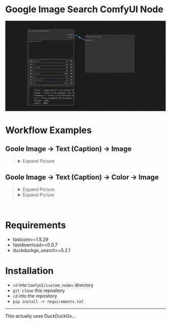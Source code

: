 

# Google Image Search ComfyUI Node


![alt text](wiki/demo/demo.gif)



# Workflow Examples


## Goole Image → Text (Caption) → Image

>
> <details>
> <summary> Expand Picture </summary>
> 
> ![alt text](wiki/demo/img2txt2img.png)
>
> </details>

## Goole Image → Text (Caption) → Color → Image

>
> <details>
> <summary> Expand Picture </summary>
> 
> ![alt text](wiki/demo/img2txt2color2img-2.png)
>
> </details>
> 
> <details>
> <summary> Expand Picture </summary>
>
> ![alt text](wiki/demo/img2txt2color2img.png)
>
> </details>

&nbsp; 

# Requirements

- fastcore>=1.5.29
- fastdownload>=0.0.7
- duckduckgo_search>=5.2.1

# Installation

- `cd` into `ComfyUI/custom_nodes` directory
- `git clone` this repository
- `cd` into the repository
- `pip install -r requirements.txt`


--------------



This actually uses DuckDuckGo...